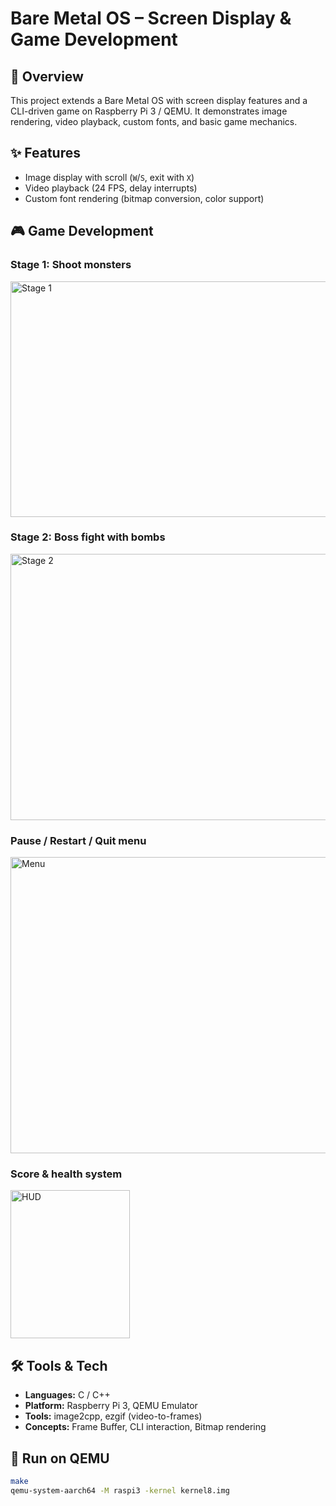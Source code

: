 # Bare Metal OS – Screen Display & Game Development

## 📌 Overview
This project extends a Bare Metal OS with screen display features and a CLI-driven game on Raspberry Pi 3 / QEMU. It demonstrates image rendering, video playback, custom fonts, and basic game mechanics.

## ✨ Features
- Image display with scroll (`W`/`S`, exit with `X`)
- Video playback (24 FPS, delay interrupts)
- Custom font rendering (bitmap conversion, color support)

## 🎮 Game Development

### Stage 1: Shoot monsters
<img width="510" height="377" alt="Stage 1" src="https://github.com/user-attachments/assets/9aa77517-03bf-42e7-9229-1dbc05fd80db" />

### Stage 2: Boss fight with bombs
<img width="570" height="426" alt="Stage 2" src="https://github.com/user-attachments/assets/425168d3-81a5-4657-a26c-ea9f70a8d096" />

### Pause / Restart / Quit menu
<img width="627" height="474" alt="Menu" src="https://github.com/user-attachments/assets/378553b1-a657-492c-8c6e-8233886b4b49" />

### Score & health system
<img width="191" height="237" alt="HUD" src="https://github.com/user-attachments/assets/041a40d2-749f-42ad-bc98-ca48f8af5aa6" />

## 🛠️ Tools & Tech
- **Languages:** C / C++  
- **Platform:** Raspberry Pi 3, QEMU Emulator  
- **Tools:** image2cpp, ezgif (video-to-frames)  
- **Concepts:** Frame Buffer, CLI interaction, Bitmap rendering

## 🚀 Run on QEMU
```bash
make
qemu-system-aarch64 -M raspi3 -kernel kernel8.img
